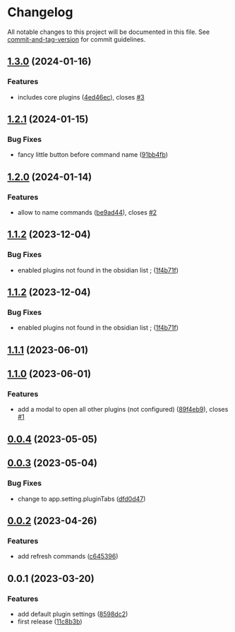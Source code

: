 # Changelog

All notable changes to this project will be documented in this file. See [commit-and-tag-version](https://github.com/absolute-version/commit-and-tag-version) for commit guidelines.

## [1.3.0](https://github.com/Lisandra-dev/open-plugin-settings-commands/compare/1.2.1...1.3.0) (2024-01-16)


### Features

* includes core plugins ([4ed46ec](https://github.com/Lisandra-dev/open-plugin-settings-commands/commit/4ed46ec2bdff6f1d856d5bae23e04ccec348ac2f)), closes [#3](https://github.com/Lisandra-dev/open-plugin-settings-commands/issues/3)

## [1.2.1](https://github.com/Lisandra-dev/open-plugin-settings-commands/compare/1.2.0...1.2.1) (2024-01-15)


### Bug Fixes

* fancy little button before command name ([91bb4fb](https://github.com/Lisandra-dev/open-plugin-settings-commands/commit/91bb4fb15b243abff192cec4aefd88c9d8821776))

## [1.2.0](https://github.com/Lisandra-dev/open-plugin-settings-commands/compare/1.1.2...1.2.0) (2024-01-14)


### Features

* allow to name commands ([be9ad44](https://github.com/Lisandra-dev/open-plugin-settings-commands/commit/be9ad4469f554758f8065b25d215c646dc1416f0)), closes [#2](https://github.com/Lisandra-dev/open-plugin-settings-commands/issues/2)

## [1.1.2](https://github.com/Lisandra-dev/open-plugin-settings-commands/compare/1.1.1...1.1.2) (2023-12-04)


### Bug Fixes

* enabled plugins not found in the obsidian list ; ([1f4b71f](https://github.com/Lisandra-dev/open-plugin-settings-commands/commit/1f4b71f9b49d93a29fb5d3aee593295520c13f5a))

## [1.1.2](https://github.com/Lisandra-dev/open-plugin-settings-commands/compare/1.1.1...1.1.2) (2023-12-04)


### Bug Fixes

* enabled plugins not found in the obsidian list ; ([1f4b71f](https://github.com/Lisandra-dev/open-plugin-settings-commands/commit/1f4b71f9b49d93a29fb5d3aee593295520c13f5a))

## [1.1.1](https://github.com/Lisandra-dev/open-plugin-settings-commands/compare/1.1.0...1.1.1) (2023-06-01)

## [1.1.0](https://github.com/Lisandra-dev/open-plugin-settings-commands/compare/0.0.4...1.1.0) (2023-06-01)


### Features

* add a modal to open all other plugins (not configured) ([89f4eb9](https://github.com/Lisandra-dev/open-plugin-settings-commands/commit/89f4eb917c28d59245b330e4967a46fa89a040c1)), closes [#1](https://github.com/Lisandra-dev/open-plugin-settings-commands/issues/1)

## [0.0.4](https://github.com/Lisandra-dev/open-plugin-settings-commands/compare/0.0.3...0.0.4) (2023-05-05)

## [0.0.3](https://github.com/Lisandra-dev/open-plugin-settings-commands/compare/0.0.2...0.0.3) (2023-05-04)


### Bug Fixes

* change to app.setting.pluginTabs ([dfd0d47](https://github.com/Lisandra-dev/open-plugin-settings-commands/commit/dfd0d47d3d39b58fd6c84f36c6e4a8d11c9a3feb))

## [0.0.2](https://github.com/Lisandra-dev/open-plugin-settings-commands/compare/0.0.1...0.0.2) (2023-04-26)


### Features

* add refresh commands ([c645396](https://github.com/Lisandra-dev/open-plugin-settings-commands/commit/c6453967ab0ffe17085627383272e8a49c1fd1f0))

## 0.0.1 (2023-03-20)


### Features

* add default plugin settings ([8598dc2](https://github.com/Lisandra-dev/open-plugin-settings-commands/commit/8598dc23ca25e9753f7af7e24ef966c3b3017d94))
* first release ([11c8b3b](https://github.com/Lisandra-dev/open-plugin-settings-commands/commit/11c8b3bb4261f343114ca54781969d6d4d65a373))
